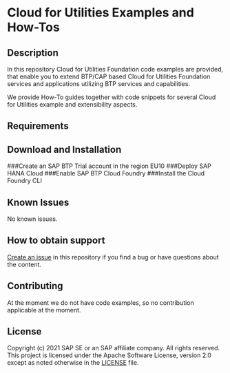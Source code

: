 # Cloud for Utilities Examples and How-Tos

## Description
In this repository Cloud for Utilities Foundation code examples are provided, that enable you to extend BTP/CAP based Cloud for Utilities Foundation services and applications utilizing BTP services and capabilities.

We provide How-To guides together with code snippets for several Cloud for Utilities example and extensibility aspects.
## Requirements


## Download and Installation

###Create an SAP BTP Trial account in the region EU10
###Deploy SAP HANA Cloud
###Enable SAP BTP Cloud Foundry
###Install the Cloud Foundry CLI

## Known Issues

No known issues.

## How to obtain support

[Create an issue](https://SAP-samples/cloud-for-utilities-foundation-samples/issues) in this repository if you find a bug or have questions about the content.
 

## Contributing

At the moment we do not have code examples, so no contribution applicable at the moment.

## License
Copyright (c) 2021 SAP SE or an SAP affiliate company. All rights reserved. This project is licensed under the Apache Software License, version 2.0 except as noted otherwise in the [LICENSE](LICENSES/Apache-2.0.txt) file.
